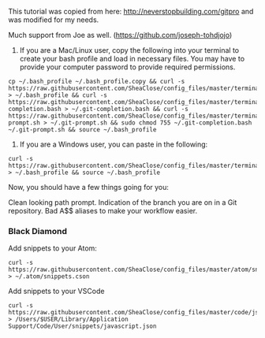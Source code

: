 This tutorial was copied from here: http://neverstopbuilding.com/gitpro and was
modified for my needs.

Much support from Joe as well. (https://github.com/joseph-tohdjojo)

1. If you are a Mac/Linux user, copy the following into your terminal to create your bash profile and load in
   necessary files. You may have to provide your computer password to provide
   required permissions.

```
cp ~/.bash_profile ~/.bash_profile.copy && curl -s https://raw.githubusercontent.com/SheaClose/config_files/master/terminal_config/.bash_profile > ~/.bash_profile && curl -s https://raw.githubusercontent.com/SheaClose/config_files/master/terminal_config/git-completion.bash > ~/.git-completion.bash && curl -s https://raw.githubusercontent.com/SheaClose/config_files/master/terminal_config/git-prompt.sh > ~/.git-prompt.sh && sudo chmod 755 ~/.git-completion.bash ~/.git-prompt.sh && source ~/.bash_profile
```

1. If you are a Windows user, you can paste in the following:

```
curl -s https://raw.githubusercontent.com/SheaClose/config_files/master/terminal_config/.bash_profile(windows) > ~/.bash_profile && source ~/.bash_profile
```

Now, you should have a few things going for you:

Clean looking path prompt. Indication of the branch you are on in a Git
repository. Bad A$$ aliases to make your workflow easier.

### Black Diamond

Add snippets to your Atom:

```
curl -s https://raw.githubusercontent.com/SheaClose/config_files/master/atom/snippets.cson > ~/.atom/snippets.cson
```

Add snippets to your VSCode

```
curl -s https://raw.githubusercontent.com/SheaClose/config_files/master/code/jsSnippets.json > /Users/$USER/Library/Application Support/Code/User/snippets/javascript.json
```
